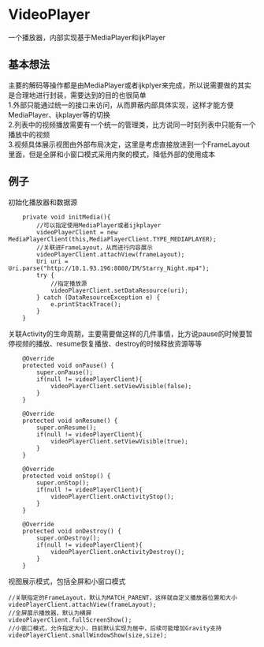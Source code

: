 # VideoPlayer
一个播放器，内部实现基于MediaPlayer和ijkPlayer
## 基本想法
主要的解码等操作都是由MediaPlayer或者ijkplyer来完成，所以说需要做的其实是合理地进行封装，需要达到的目的也很简单<br>
1.外部只能通过统一的接口来访问，从而屏蔽内部具体实现，这样才能方便MediaPlayer、ijkplayer等的切换<br>
2.列表中的视频播放需要有一个统一的管理类，比方说同一时刻列表中只能有一个播放中的视频<br>
3.视频具体展示视图由外部布局决定，这里是考虑直接放进到一个FrameLayout里面，但是全屏和小窗口模式采用内聚的模式，降低外部的使用成本
## 例子
初始化播放器和数据源
```
    private void initMedia(){
        //可以指定使用MediaPlayer或者ijkplayer
        videoPlayerClient = new MediaPlayerClient(this,MediaPlayerClient.TYPE_MEDIAPLAYER);
        //关联进FrameLayout，从而进行内容展示
        videoPlayerClient.attachView(frameLayout);
        Uri uri = Uri.parse("http://10.1.93.196:8080/IM/Starry_Night.mp4");
        try {
            //指定播放源
            videoPlayerClient.setDataResource(uri);
        } catch (DataResourceException e) {
            e.printStackTrace();
        }
    }
```
关联Activity的生命周期，主要需要做这样的几件事情，比方说pause的时候要暂停视频的播放、resume恢复播放、destroy的时候释放资源等等
```
    @Override
    protected void onPause() {
        super.onPause();
        if(null != videoPlayerClient){
            videoPlayerClient.setViewVisible(false);
        }
    }

    @Override
    protected void onResume() {
        super.onResume();
        if(null != videoPlayerClient){
            videoPlayerClient.setViewVisible(true);
        }
    }

    @Override
    protected void onStop() {
        super.onStop();
        if(null != videoPlayerClient){
            videoPlayerClient.onActivityStop();
        }
    }

    @Override
    protected void onDestroy() {
        super.onDestroy();
        if(null != videoPlayerClient){
            videoPlayerClient.onActivityDestroy();
        }
    }
```
视图展示模式，包括全屏和小窗口模式
```
//关联指定的FrameLayout，默认为MATCH_PARENT，这样就自定义播放器位置和大小
videoPlayerClient.attachView(frameLayout);
//全屏展示播放器，默认为横屏
videoPlayerClient.fullScreenShow();
//小窗口模式，允许指定大小，目前默认实现为居中，后续可能增加Gravity支持
videoPlayerClient.smallWindowShow(size,size);
```
